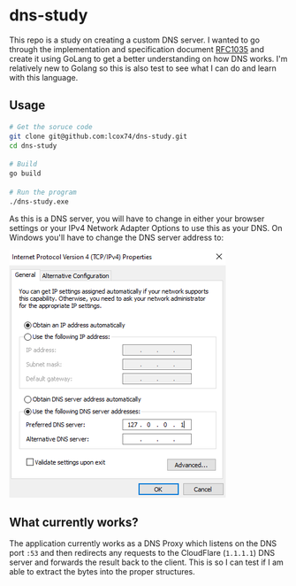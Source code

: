 # dns-study

This repo is a study on creating a custom DNS server. I wanted to go through the
implementation and specification document [RFC1035] and create it using GoLang
to get a better understanding on how DNS works. I'm relatively new to Golang so 
this is also test to see what I can do and learn with this language.

## Usage

```bash
# Get the soruce code
git clone git@github.com:lcox74/dns-study.git
cd dns-study

# Build
go build

# Run the program
./dns-study.exe
```

As this is a DNS server, you will have to change in either your browser settings
or your IPv4 Network Adapter Options to use this as your DNS. On Windows you'll
have to change the DNS server address to:

![Windows DNS Settings](docs/res/windowsdns.PNG)

## What currently works?

The application currently works as a DNS Proxy which listens on the DNS port
`:53` and then redirects any requests to the CloudFlare (`1.1.1.1`) DNS server
and forwards the result back to the client. This is so I can test if I am able
to extract the bytes into the proper structures.

[RFC1035]: https://datatracker.ietf.org/doc/html/rfc1035

